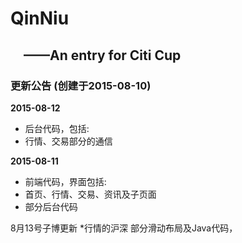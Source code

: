﻿# QinNiu
&emsp;——An entry for Citi Cup
-------

### 更新公告 (创建于2015-08-10)

<b>2015-08-12</b><br />
* 后台代码，包括:
* 行情、交易部分的通信

<b>2015-08-11</b><br />
* 前端代码，界面包括:
* 首页、行情、交易、资讯及子页面
* 部分后台代码

8月13号子博更新
*行情的沪深 部分滑动布局及Java代码，
